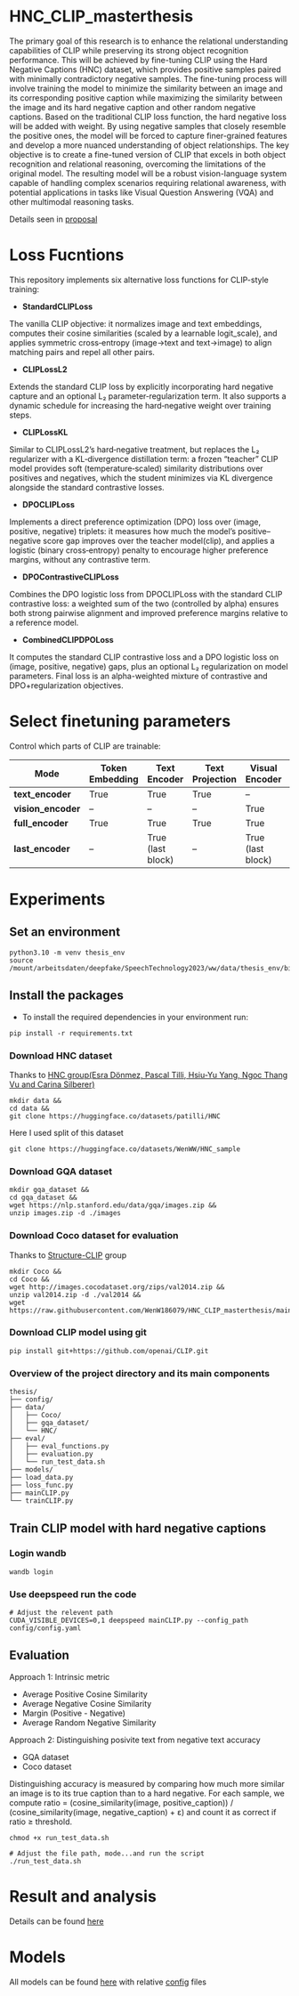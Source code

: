 # HNC_CLIP_masterthesis
The primary goal of this research is to enhance the relational understanding capabilities of CLIP while preserving its strong object recognition performance. This will be achieved by fine-tuning CLIP using the Hard Negative Captions (HNC) dataset, which provides positive samples paired with minimally contradictory negative samples. The fine-tuning process will involve training the model to minimize the similarity between an image and its corresponding positive caption while maximizing the similarity between the image and its hard negative caption and other random negative captions. Based on the traditional CLIP loss function, the hard negative loss will be added with weight. By using negative samples that closely resemble the positive ones, the model will be forced to capture finer-grained features and develop a more nuanced understanding of object relationships. The key objective is to create a fine-tuned version of CLIP that excels in both object recognition and relational reasoning, overcoming the limitations of the original model. The resulting model will be a robust vision-language system capable of handling complex scenarios requiring relational awareness, with potential applications in tasks like Visual Question Answering (VQA) and other multimodal reasoning tasks. 

Details seen in [proposal](Proposal.pdf)

# Loss Fucntions
This repository implements six alternative loss functions for CLIP-style training:

- **StandardCLIPLoss**  
  
The vanilla CLIP objective: it normalizes image and text embeddings, computes their cosine similarities (scaled by a learnable logit_scale), and applies symmetric cross‐entropy (image→text and text→image) to align matching pairs and repel all other pairs.

- **CLIPLossL2**  
  
Extends the standard CLIP loss by explicitly incorporating hard negative capture and an optional L₂ parameter‐regularization term. It also supports a dynamic schedule for increasing the hard‐negative weight over training steps.
  
- **CLIPLossKL**  
  
Similar to CLIPLossL2’s hard‐negative treatment, but replaces the L₂ regularizer with a KL‐divergence distillation term: a frozen “teacher” CLIP model provides soft (temperature‐scaled) similarity distributions over positives and negatives, which the student minimizes via KL divergence alongside the standard contrastive losses.

- **DPOCLIPLoss**  
  
Implements a direct preference optimization (DPO) loss over (image, positive, negative) triplets: it measures how much the model’s positive–negative score gap improves over the teacher model(clip), and applies a logistic (binary cross‐entropy) penalty to encourage higher preference margins, without any contrastive term.

- **DPOContrastiveCLIPLoss**  
  
Combines the DPO logistic loss from DPOCLIPLoss with the standard CLIP contrastive loss: a weighted sum of the two (controlled by alpha) ensures both strong pairwise alignment and improved preference margins relative to a reference model.

- **CombinedCLIPDPOLoss**  
  
It computes the standard CLIP contrastive loss and a DPO logistic loss on (image, positive, negative) gaps, plus an optional L₂ regularization on model parameters. Final loss is an alpha-weighted mixture of contrastive and DPO+regularization objectives.

# Select finetuning parameters
Control which parts of CLIP are trainable:

| Mode                   | Token Embedding | Text Encoder    | Text Projection | Visual Encoder   | Vision Projection |
|------------------------|-----------------|-----------------|-----------------|------------------|-------------------|
| **text_encoder**       | True            | True            | True            | –                | -                 |
| **vision_encoder**     | –               | –               | –               | True             | True              |
| **full_encoder**       | True            | True            | True            | True             | True              |
| **last_encoder**       | –               | True (last block)| –              | True (last block)| –                 |


# Experiments

## Set an environment
```
python3.10 -m venv thesis_env
source /mount/arbeitsdaten/deepfake/SpeechTechnology2023/ww/data/thesis_env/bin/activate 
```

## Install the packages
- To install the required dependencies in your environment run: 
```
pip install -r requirements.txt
```

### Download HNC dataset
Thanks to [HNC group(Esra Dönmez, Pascal Tilli, Hsiu-Yu Yang, Ngoc Thang Vu and Carina Silberer)](https://github.com/DigitalPhonetics/hard-negative-captions)
```
mkdir data &&
cd data &&
git clone https://huggingface.co/datasets/patilli/HNC
```

Here I used split of this dataset
```
git clone https://huggingface.co/datasets/WenWW/HNC_sample
```

### Download GQA dataset
```
mkdir gqa_dataset &&
cd gqa_dataset &&
wget https://nlp.stanford.edu/data/gqa/images.zip &&
unzip images.zip -d ./images
```

### Download Coco dataset for evaluation
Thanks to [Structure-CLIP](https://github.com/zjukg/Structure-CLIP?tab=readme-ov-file) group
```
mkdir Coco &&
cd Coco &&
wget http://images.cocodataset.org/zips/val2014.zip &&
unzip val2014.zip -d ./val2014 &&
wget https://raw.githubusercontent.com/WenW186079/HNC_CLIP_masterthesis/main/dataset/test_coco_aug_withneg.json
```

### Download CLIP model using git
```
pip install git+https://github.com/openai/CLIP.git
```

### Overview of the project directory and its main components
```
thesis/          
├── config/                     
├── data/                      
│   ├── Coco/                  
│   ├── gqa_dataset/            
│   └── HNC/                   
├── eval/                      
│   ├── eval_functions.py       
│   ├── evaluation.py           
│   └── run_test_data.sh        
├── models/                    
├── load_data.py                
├── loss_func.py                
├── mainCLIP.py                
└── trainCLIP.py               
```




## Train CLIP model with hard negative captions
### Login wandb
```
wandb login 
```

### Use deepspeed run the code
```
# Adjust the relevent path
CUDA_VISIBLE_DEVICES=0,1 deepspeed mainCLIP.py --config_path config/config.yaml
```

## Evaluation
Approach 1: Intrinsic metric
- Average Positive Cosine Similarity
- Average Negative Cosine Similarity
- Margin (Positive - Negative)
- Average Random Negative Similarity

Approach 2: Distinguishing posivite text from negative text accuracy
- GQA dataset
- Coco dataset

Distinguishing accuracy is measured by comparing how much more similar an image is to its true caption than to a hard negative. For each sample, we compute
ratio = (cosine_similarity(image, positive_caption)) / (cosine_similarity(image, negative_caption) + ε) and count it as correct if ratio ≥ threshold.

```
chmod +x run_test_data.sh

# Adjust the file path, mode...and run the script
./run_test_data.sh
```

# Result and analysis
Details can be found [here](result_and_analysis)

# Models
All models can be found [here](https://drive.google.com/drive/folders/11Pxr9IA4l4EegGzgcvBzVNPWCxFmqsGl?usp=drive_link) with relative [config](config) files

